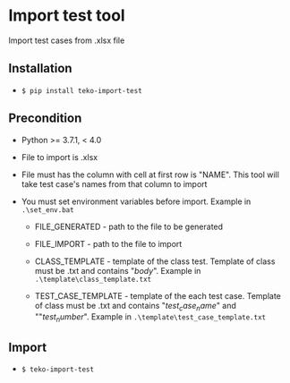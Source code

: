 # Import test tool
Import test cases from .xlsx file

## Installation
* `$ pip install teko-import-test`

## Precondition
* Python >= 3.7.1, < 4.0

* File to import is .xlsx

* File must has the column with cell at first row is "NAME".
This tool will take test case's names from that column to import

* You must set environment variables before import. Example in `.\set_env.bat`

    * FILE_GENERATED - path to the file to be generated
    
    * FILE_IMPORT - path to the file to import
    
    * CLASS_TEMPLATE - template of the class test.
    Template of class must be .txt and contains "$body$". Example in `.\template\class_template.txt`
    
    * TEST_CASE_TEMPLATE -  template of the each test case. 
    Template of class must be .txt and contains "$test_case_name$" and ""$test_number$".
    Example in `.\template\test_case_template.txt`

## Import
* `$ teko-import-test`
